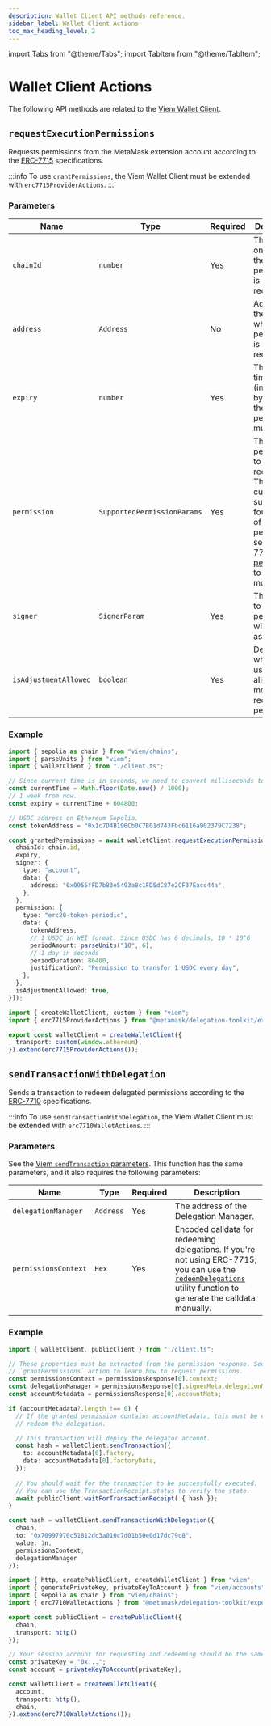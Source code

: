 ```yaml
---
description: Wallet Client API methods reference.
sidebar_label: Wallet Client Actions
toc_max_heading_level: 2
---
```


import Tabs from "@theme/Tabs";
import TabItem from "@theme/TabItem";

# Wallet Client Actions

The following API methods are related to the [Viem Wallet Client](https://viem.sh/docs/clients/wallet).

## `requestExecutionPermissions`

Requests permissions from the MetaMask extension account according to the [ERC-7715](https://eips.ethereum.org/EIPS/eip-7715) specifications.

:::info
To use `grantPermissions`, the Viem Wallet Client must be extended with `erc7715ProviderActions`.
:::

### Parameters

| Name | Type | Required | Description |
| ---- | ---- | -------- | ----------- |
| `chainId` | `number` | Yes | The chain ID on which the permission is being requested. |
| `address` | `Address` | No | Address of the wallet to which the permission is being requested. |
| `expiry` | `number` | Yes | The timestamp (in seconds) by which the permission must expire. |
| `permission` | `SupportedPermissionParams` | Yes | The permission to be requested. The toolkit currently supports four types of permissions; see [ERC-7715 permissions](./permissions.md) to learn more. |
| `signer` | `SignerParam` | Yes | The account to which the permission will be assigned. |
| `isAdjustmentAllowed` | `boolean` | Yes | Defines whether the user is allowed to modify the requested permission. |

### Example

<Tabs>
<TabItem value ="example.ts">

```ts
import { sepolia as chain } from "viem/chains";
import { parseUnits } from "viem";
import { walletClient } from "./client.ts";

// Since current time is in seconds, we need to convert milliseconds to seconds.
const currentTime = Math.floor(Date.now() / 1000);
// 1 week from now.
const expiry = currentTime + 604800;

// USDC address on Ethereum Sepolia.
const tokenAddress = "0x1c7D4B196Cb0C7B01d743Fbc6116a902379C7238";

const grantedPermissions = await walletClient.requestExecutionPermissions([{
  chainId: chain.id,
  expiry,
  signer: {
    type: "account",
    data: {
      address: "0x0955fFD7b83e5493a8c1FD5dC87e2CF37Eacc44a",
    },
  },
  permission: {
    type: "erc20-token-periodic",
    data: {
      tokenAddress,
      // 1 USDC in WEI format. Since USDC has 6 decimals, 10 * 10^6
      periodAmount: parseUnits("10", 6),
      // 1 day in seconds
      periodDuration: 86400,
      justification?: "Permission to transfer 1 USDC every day",
    },
  },
  isAdjustmentAllowed: true,
}]);
```

</TabItem>
<TabItem value ="client.ts">

```ts
import { createWalletClient, custom } from "viem";
import { erc7715ProviderActions } from "@metamask/delegation-toolkit/experimental";

export const walletClient = createWalletClient({
  transport: custom(window.ethereum),
}).extend(erc7715ProviderActions());
```

</TabItem>
</Tabs>

## `sendTransactionWithDelegation`

Sends a transaction to redeem delegated permissions according to the [ERC-7710](https://eips.ethereum.org/EIPS/eip-7710) specifications.

:::info
To use `sendTransactionWithDelegation`, the Viem Wallet Client must be
extended with `erc7710WalletActions`.
:::

### Parameters

See the [Viem `sendTransaction` parameters](https://viem.sh/docs/actions/wallet/sendTransaction#parameters).
This function has the same parameters, and it also requires the following parameters:

| Name | Type | Required | Description                                                                                                                                                                                               |
| ---- | ---- | -------- |-----------------------------------------------------------------------------------------------------------------------------------------------------------------------------------------------------------|
| `delegationManager` | `Address` | Yes | The address of the Delegation Manager.                                                                                                                                                                    |
| `permissionsContext` | `Hex` | Yes | Encoded calldata for redeeming delegations. If you're not using ERC-7715, you can use the [`redeemDelegations`](../delegation/index.md#redeemdelegations) utility function to generate the calldata manually. |

### Example

<Tabs>
<TabItem value ="example.ts">

```ts
import { walletClient, publicClient } from "./client.ts";

// These properties must be extracted from the permission response. See
// `grantPermissions` action to learn how to request permissions.
const permissionsContext = permissionsResponse[0].context;
const delegationManager = permissionsResponse[0].signerMeta.delegationManager;
const accountMetadata = permissionsResponse[0].accountMeta;

if (accountMetadata?.length !== 0) {
  // If the granted permission contains accountMetadata, this must be executed before attempting to 
  // redeem the delegation.

  // This transaction will deploy the delegator account.
  const hash = walletClient.sendTransaction({
    to: accountMetadata[0].factory,
    data: accountMetadata[0].factoryData,
  });
  
  // You should wait for the transaction to be successfully executed.
  // You can use the TransactionReceipt.status to verify the state.
  await publicClient.waitForTransactionReceipt( { hash });
}

const hash = walletClient.sendTransactionWithDelegation({
  chain,
  to: "0x70997970c51812dc3a010c7d01b50e0d17dc79c8",
  value: 1n,
  permissionsContext,
  delegationManager
});
```

</TabItem>
<TabItem value ="client.ts">

```ts
import { http, createPublicClient, createWalletClient } from "viem";
import { generatePrivateKey, privateKeyToAccount } from "viem/accounts";
import { sepolia as chain } from "viem/chains";
import { erc7710WalletActions } from "@metamask/delegation-toolkit/experimental";

export const publicClient = createPublicClient({
  chain,
  transport: http()
});

// Your session account for requesting and redeeming should be the same.
const privateKey = "0x...";
const account = privateKeyToAccount(privateKey);

const walletClient = createWalletClient({
  account,
  transport: http(),
  chain,
}).extend(erc7710WalletActions());
```

</TabItem>
</Tabs>
